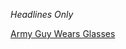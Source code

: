 *Headlines Only*

[Army Guy Wears Glasses](https://www.theonion.com/army-guy-wears-glasses-1841589989)
